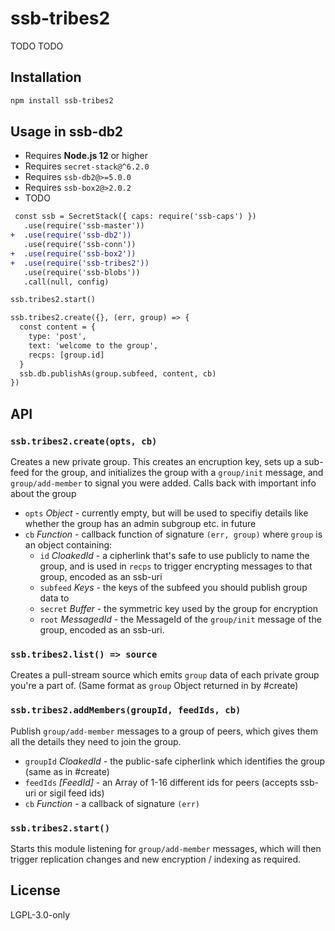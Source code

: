 <!--
SPDX-FileCopyrightText: 2022 Andre 'Staltz' Medeiros <contact@staltz.com>

SPDX-License-Identifier: CC0-1.0
-->

# ssb-tribes2

TODO TODO

## Installation

```bash
npm install ssb-tribes2
```

## Usage in ssb-db2

- Requires **Node.js 12** or higher
- Requires `secret-stack@^6.2.0`
- Requires `ssb-db2@>=5.0.0`
- Requires `ssb-box2@>2.0.2`
- TODO

```diff
 const ssb = SecretStack({ caps: require('ssb-caps') })
   .use(require('ssb-master'))
+  .use(require('ssb-db2'))
   .use(require('ssb-conn'))
+  .use(require('ssb-box2'))
+  .use(require('ssb-tribes2'))
   .use(require('ssb-blobs'))
   .call(null, config)

ssb.tribes2.start()

ssb.tribes2.create({}, (err, group) => {
  const content = {
    type: 'post',
    text: 'welcome to the group',
    recps: [group.id]
  }
  ssb.db.publishAs(group.subfeed, content, cb)
})
```

## API


### `ssb.tribes2.create(opts, cb)`

Creates a new private group.
This creates an encruption key, sets up a sub-feed for the group, and initializes the
group with a `group/init` message, and `group/add-member` to signal you were added.
Calls back with important info about the group

- `opts` *Object* - currently empty, but will be used to specifiy details like whether the group has an admin subgroup etc. in future
- `cb` *Function* - callback function of signature `(err, group)` where `group` is an object containing:
    - `id` *CloakedId* - a cipherlink that's safe to use publicly to name the group, and is used in `recps` to trigger encrypting messages to that group, encoded as an ssb-uri
    - `subfeed` *Keys* - the keys of the subfeed you should publish group data to
    - `secret` *Buffer* - the symmetric key used by the group for encryption
    - `root` *MessagedId* - the MessageId of the `group/init` message of the group, encoded as an ssb-uri.


### `ssb.tribes2.list() => source`

Creates a pull-stream source which emits `group` data of each private group you're a part of.
(Same format as `group` Object returned in by #create)

### `ssb.tribes2.addMembers(groupId, feedIds, cb)`

Publish `group/add-member` messages to a group of peers, which gives them all the details they need
to join the group.

- `groupId` *CloakedId* - the public-safe cipherlink which identifies the group (same as in #create)
- `feedIds` *[FeedId]* - an Array of 1-16 different ids for peers (accepts ssb-uri or sigil feed ids)
- `cb` *Function* - a callback of signature `(err)`


### `ssb.tribes2.start()`

Starts this module listening for `group/add-member` messages, which will then trigger replication
changes and new encryption / indexing as required.


## License

LGPL-3.0-only
